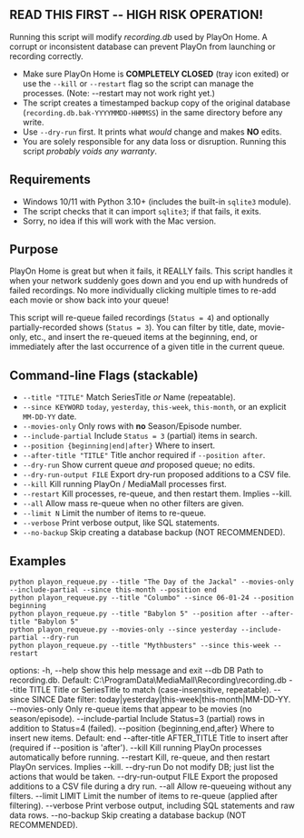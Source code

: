 **READ THIS FIRST -- HIGH RISK OPERATION!**
-------------------------------------------------
Running this script will modify *recording.db* used by PlayOn Home.  A corrupt or
inconsistent database can prevent PlayOn from launching or recording correctly.

* Make sure PlayOn Home is **COMPLETELY CLOSED** (tray icon exited) or use
   the `--kill` or `--restart` flag so the script can manage the processes.
   (Note: --restart may not work right yet.)
* The script creates a timestamped backup copy of the original database
   (`recording.db.bak-YYYYMMDD-HHMMSS`) in the same directory before any write.
* Use `--dry-run` first.  It prints what *would* change and makes **NO** edits.
* You are solely responsible for any data loss or disruption.  Running this
   script *probably voids any warranty*.

Requirements
------------
* Windows 10/11 with Python 3.10+ (includes the built-in `sqlite3` module).
* The script checks that it can import `sqlite3`; if that fails, it exits.
* Sorry, no idea if this will work with the Mac version.

Purpose
-------
PlayOn Home is great but when it fails, it REALLY fails. This script handles
it when your network suddenly goes down and you end up with hundreds of failed
recordings. No more individually clicking multiple times to re-add each movie or
show back into your queue!

This script will re-queue failed recordings (`Status = 4`) and optionally
partially-recorded shows (`Status = 3`).  You can filter by title, date,
movie-only, etc., and insert the re-queued items at the beginning, end, or
immediately after the last occurrence of a given title in the current queue.

Command-line Flags (stackable)
--------------------
- `--title "TITLE"`       Match SeriesTitle *or* Name (repeatable).
- `--since KEYWORD`       `today`, `yesterday`, `this-week`, `this-month`, or
                          an explicit `MM-DD-YY` date.
- `--movies-only`         Only rows with **no** Season/Episode number.
- `--include-partial`     Include `Status = 3` (partial) items in search.
- `--position {beginning|end|after}`  Where to insert.
- `--after-title "TITLE"` Title anchor required if `--position after`.
- `--dry-run`             Show current queue *and* proposed queue; no edits.
- `--dry-run-output FILE` Export dry-run proposed additions to a CSV file.
- `--kill`                Kill running PlayOn / MediaMall processes first.
- `--restart`             Kill processes, re-queue, and then restart them. Implies --kill.
- `--all`                 Allow mass re-queue when no other filters are given.
- `--limit N`             Limit the number of items to re-queue.
- `--verbose`             Print verbose output, like SQL statements.
- `--no-backup`           Skip creating a database backup (NOT RECOMMENDED).

Examples
--------
```
python playon_requeue.py --title "The Day of the Jackal" --movies-only --include-partial --since this-month --position end
python playon_requeue.py --title "Columbo" --since 06-01-24 --position beginning
python playon_requeue.py --title "Babylon 5" --position after --after-title "Babylon 5"
python playon_requeue.py --movies-only --since yesterday --include-partial --dry-run
python playon_requeue.py --title "Mythbusters" --since this-week --restart
```

options:
  -h, --help            show this help message and exit
  --db DB               Path to recording.db. Default: C:\ProgramData\MediaMall\Recording\recording.db
  --title TITLE         Title or SeriesTitle to match (case-insensitive, repeatable).
  --since SINCE         Date filter: today|yesterday|this-week|this-month|MM-DD-YY.
  --movies-only         Only re-queue items that appear to be movies (no season/episode).
  --include-partial     Include Status=3 (partial) rows in addition to Status=4 (failed).
  --position {beginning,end,after}
                        Where to insert new items. Default: end
  --after-title AFTER_TITLE
                        Title to insert after (required if --position is 'after').
  --kill                Kill running PlayOn processes automatically before running.
  --restart             Kill, re-queue, and then restart PlayOn services. Implies --kill.
  --dry-run             Do not modify DB; just list the actions that would be taken.
  --dry-run-output FILE
                        Export the proposed additions to a CSV file during a dry run.
  --all                 Allow re-queueing without any filters.
  --limit LIMIT         Limit the number of items to re-queue (applied after filtering).
  --verbose             Print verbose output, including SQL statements and raw data rows.
  --no-backup           Skip creating a database backup (NOT RECOMMENDED).
